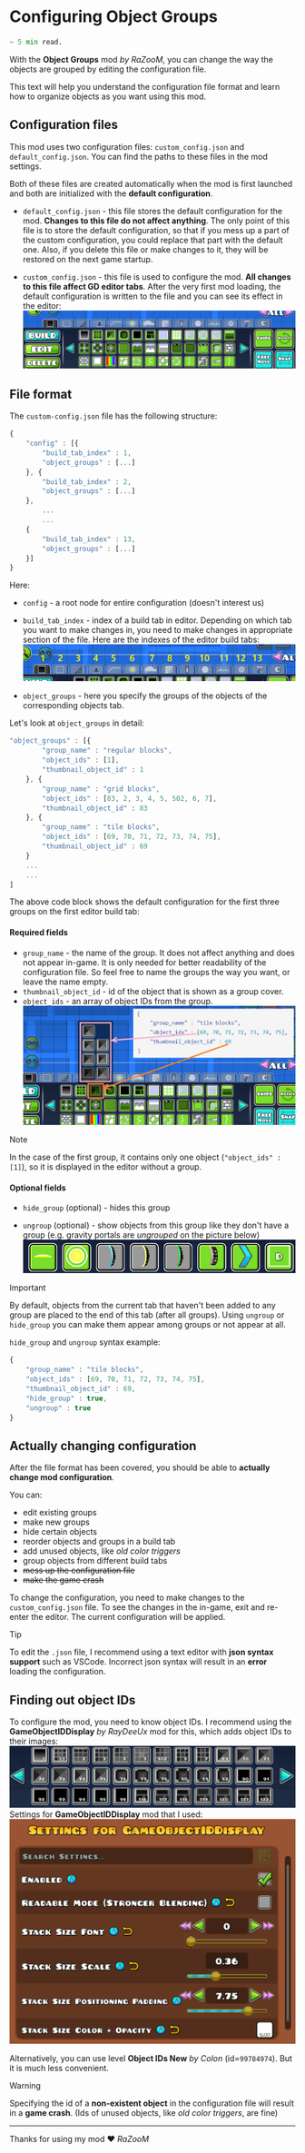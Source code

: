 # Configuring Object Groups
```python 
~ 5 min read.
```

With the **Object Groups** mod *by RaZooM*, you can change the way the objects are grouped by editing the configuration file. 

This text will help you understand the configuration file format and learn how to organize objects as you want using this mod.

## Configuration files
This mod uses two configuration files: `custom_config.json` and `default_config.json`. You can find the paths to these files in the mod settings.

Both of these files are created automatically when the mod is first launched and both are initialized with the **default configuration**.

- `default_config.json` - this file stores the default configuration for the mod. **Changes to this file do not affect anything**. The only point of this file is to store the default configuration, so that if you mess up a part of the custom configuration, you could replace that part with the default one. Also, if you delete this file or make changes to it, they will be restored on the next game startup.

- `custom_config.json` - this file is used to configure the mod. **All changes to this file affect GD editor tabs**. After the very first mod loading, the default configuration is written to the file and you can see its effect in the editor:
![1730056497548](assets/ConfiguringObjectGroups/1730056497548.png)


## File format
The `custom-config.json` file has the following structure:
```js
{
    "config" : [{
        "build_tab_index" : 1,
        "object_groups" : [...]
    }, {
        "build_tab_index" : 2,
        "object_groups" : [...]
    },
        ...
        ...
    {
        "build_tab_index" : 13,
        "object_groups" : [...]
    }]
}
```
Here:
- `config` - a root node for entire configuration (doesn't interest us)
- `build_tab_index` - index of a build tab in editor. Depending on which tab you want to make changes in, you need to make changes in appropriate section of the file. 
Here are the indexes of the editor build tabs:
![1730057946711](assets/ConfiguringObjectGroups/1730057946711.png)

- `object_groups` - here you specify the groups of the objects of the corresponding objects tab. 

Let's look at `object_groups` in detail:

```js
"object_groups" : [{
        "group_name" : "regular blocks",
        "object_ids" : [1],
        "thumbnail_object_id" : 1
    }, {
        "group_name" : "grid blocks",
        "object_ids" : [83, 2, 3, 4, 5, 502, 6, 7],
        "thumbnail_object_id" : 83
    }, {
        "group_name" : "tile blocks",
        "object_ids" : [69, 70, 71, 72, 73, 74, 75],
        "thumbnail_object_id" : 69
    }
    ...
    ...
]
```
The above code block shows the default configuration for the first three groups on the first editor build tab:
#### Required fields
- `group_name` - the name of the group. It does not affect anything and does not appear in-game. It is only needed for better readability of the configuration file. So feel free to name the groups the way you want, or leave the name empty.
- `thumbnail_object_id` - id of the object that is shown as a group cover.
- `object_ids` - an array of object IDs from the group. 
![1730059238531](assets/ConfiguringObjectGroups/1730059238531.png)

> [!NOTE]
> In the case of the first group, it contains only one object (`"object_ids" : [1]`), so it is displayed in the editor without a group.

#### Optional fields
- `hide_group` (optional) - hides this group

- `ungroup` (optional) - show objects from this group like they don't have a group (e.g. gravity portals are *ungrouped* on the picture below)
![1730065718219](assets/ConfiguringObjectGroups/1730065718219.png)
  
> [!IMPORTANT]
> By default, objects from the current tab that haven't been added to any group are placed to the end of this tab (after all groups). Using `ungroup` or `hide_group` you can make them appear among groups or not appear at all.

`hide_group` and `ungroup` syntax example: 
```js
{
    "group_name" : "tile blocks",
    "object_ids" : [69, 70, 71, 72, 73, 74, 75],
    "thumbnail_object_id" : 69, 
    "hide_group" : true,
    "ungroup" : true
} 
```
## Actually changing configuration
After the file format has been covered, you should be able to **actually change mod configuration**.

You can:
- edit existing groups
- make new groups
- hide certain objects
- reorder objects and groups in a build tab
- add unused objects, like *old color triggers*
- group objects from different build tabs
- ~~mess up the configuration file~~
- ~~make the game crash~~

To change the configuration, you need to make changes to the `custom_config.json` file. To see the changes in the in-game, exit and re-enter the editor. The current configuration will be applied.

> [!TIP]
> To edit the `.json` file, I recommend using a text editor with **json syntax support** such as VSCode. 
> Incorrect json syntax will result in an **error** loading the configuration.


## Finding out object IDs
To configure the mod, you need to know object IDs. I recommend using the **GameObjectIDDisplay** *by RayDeeUx* mod for this, which adds object IDs to their images: 
![1730061168146](assets/ConfiguringObjectGroups/1730061168146.png)
Settings for **GameObjectIDDisplay** mod that I used:
![1730060546933](assets/ConfiguringObjectGroups/1730060546933.png)

Alternatively, you can use level **Object IDs New** *by Colon* (id=`99784974`). But it is much less convenient.

> [!WARNING]
> Specifying the id of a **non-existent object** in the configuration file will result in a **game crash**. (Ids of unused objects, like *old color triggers*, are fine)

***
Thanks for using my mod ❤️
*RaZooM*


